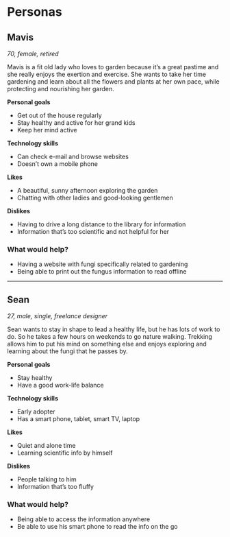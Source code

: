 # Personas

## Mavis

*70, female, retired*

Mavis is a fit old lady who loves to garden because it’s a great pastime and she really enjoys the exertion and exercise. She wants to take her time gardening and learn about all the flowers and plants at her own pace, while protecting and nourishing her garden.

**Personal goals**

- Get out of the house regularly
- Stay healthy and active for her grand kids
- Keep her mind active

**Technology skills**

- Can check e-mail and browse websites
- Doesn’t own a mobile phone

**Likes**

- A beautiful, sunny afternoon exploring the garden
- Chatting with other ladies and good-looking gentlemen

**Dislikes**

- Having to drive a long distance to the library for information
- Information that’s too scientific and not helpful for her

### What would help?

- Having a website with fungi specifically related to gardening
- Being able to print out the fungus information to read offline

---

## Sean

*27, male, single, freelance designer*

Sean wants to stay in shape to lead a healthy life, but he has lots of work to do. So he takes a few hours on weekends to go nature walking. Trekking allows him to put his mind on something else and enjoys exploring and learning about the fungi that he passes by.

**Personal goals**

- Stay healthy
- Have a good work-life balance

**Technology skills**

- Early adopter
- Has a smart phone, tablet, smart TV, laptop

**Likes**

- Quiet and alone time
- Learning scientific info by himself

**Dislikes**

- People talking to him
- Information that’s too fluffy

### What would help?

- Being able to access the information anywhere
- Be able to use his smart phone to read the info on the go